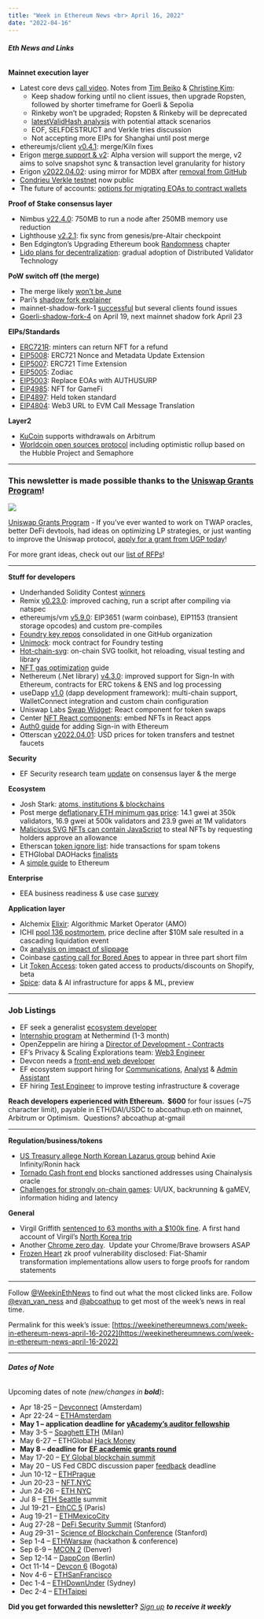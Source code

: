 ```yaml
---
title: "Week in Ethereum News <br> April 16, 2022"
date: "2022-04-16"
---
```


###### **Eth News and Links**

**Mainnet execution layer**

- Latest core devs [call video](https://www.youtube.com/watch?v=JXbOeiPN_uE&t=109s). Notes from [Tim Beiko](https://twitter.com/TimBeiko/status/1515067269147111424) & [Christine Kim](https://twitter.com/christine_dkim/status/1515013002105442312):
    - Keep shadow forking until no client issues, then upgrade Ropsten, followed by shorter timeframe for Goerli & Sepolia
    - Rinkeby won’t be upgraded; Ropsten & Rinkeby will be deprecated
    - [latestValidHash analysis](https://hackmd.io/GDc0maGsQeKfP8o2C7L52w?view) with potential attack scenarios
    - EOF, SELFDESTRUCT and Verkle tries discussion
    - Not accepting more EIPs for Shanghai until post merge
- ethereumjs/client [v0.4.1](https://github.com/ethereumjs/ethereumjs-monorepo/releases/tag/%40ethereumjs/client%400.4.1): merge/Kiln fixes
- Erigon [merge support & v2](https://erigon.substack.com/p/erigon-2-three-upgrades): Alpha version will support the merge, v2 aims to solve snapshot sync & transaction level granularity for history
- Erigon [v2022.04.02](https://github.com/ledgerwatch/erigon/releases/tag/v2022.04.02): using mirror for MDBX after [removal from GitHub](https://twitter.com/realledgerwatch/status/1514898348100231171)
- [Condrieu Verkle testnet](http://condrieu.ethdevops.io) now public 
- The future of accounts: [options for migrating EOAs to contract wallets](https://ethresear.ch/t/a-brief-note-on-the-future-of-accounts/12395)

**Proof of Stake consensus layer**

- Nimbus [v22.4.0](https://github.com/status-im/nimbus-eth2/releases/tag/v22.4.0): 750MB to run a node after 250MB memory use reduction
- Lighthouse [v2.2.1](https://github.com/sigp/lighthouse/releases/tag/v2.2.1): fix sync from genesis/pre-Altair checkpoint
- Ben Edgington’s Upgrading Ethereum book [Randomness](https://eth2book.info/altair/part2/building_blocks/randomness) chapter
- [Lido plans for decentralization](https://blog.lido.fi/the-next-chapter-for-lido/): gradual adoption of Distributed Validator Technology 

**PoW switch off (the merge)**

- The merge likely [won’t be June](https://twitter.com/TimBeiko/status/1514010098145759232)
- Pari’s [shadow fork explainer](https://twitter.com/parithosh_j/status/1513129881927884801)
- mainnet-shadow-fork-1 [successful](https://twitter.com/parithosh_j/status/1513494565529001984) but several clients found issues
- [Goerli-shadow-fork-4](https://github.com/eth-clients/merge-testnets/tree/main/goerli-shadow-fork-4#readme) on April 19, next mainnet shadow fork April 23

**EIPs/Standards**

- [ERC721R](https://twitter.com/CryptoFighters/status/1513183463851003904): minters can return NFT for a refund
- [EIP5008](https://github.com/ethereum/EIPs/pull/5008/files): ERC721 Nonce and Metadata Update Extension
- [EIP5007](https://github.com/ethereum/EIPs/pull/5007/files): ERC721 Time Extension
- [EIP5005](https://github.com/ethereum/EIPs/pull/5005/files): Zodiac
- [EIP5003](https://github.com/ethereum/EIPs/pull/5003/files): Replace EOAs with AUTHUSURP
- [EIP4985](https://github.com/ethereum/EIPs/pull/4985/files): NFT for GameFi
- [EIP4897](https://github.com/ethereum/EIPs/pull/4987/files): Held token standard
- [EIP4804](https://github.com/ethereum/EIPs/pull/4995/files): Web3 URL to EVM Call Message Translation

**Layer2**

- [KuCoin](https://www.kucoin.com/news/en-arb-withdrawal-service-for-eth-usdt-usdc-is-now-supported-on-kucoin-20220412) supports withdrawals on Arbitrum
- [Worldcoin open sources protocol](https://worldcoin.org/open-sourcing-worldcoin) including optimistic rollup based on the Hubble Project and Semaphore

* * *

### **This newsletter is made possible thanks to the** [**Uniswap Grants Program**](https://unigrants.org/)**!**

![](https://weekinethereumnews.com/wp-content/uploads/2022/03/Uniswap-Grants-Program-1024x274.png)

[](https://cdn.substack.com/image/fetch/f_auto,q_auto:good,fl_progressive:steep/https%3A%2F%2Fbucketeer-e05bbc84-baa3-437e-9518-adb32be77984.s3.amazonaws.com%2Fpublic%2Fimages%2F1e3c4313-4d62-4db0-b13b-37522fc694a1_1600x429.png)

[Uniswap Grants Program](https://unigrants.org/) - If you’ve ever wanted to work on TWAP oracles, better DeFi devtools, had ideas on optimizing LP strategies, or just wanting to improve the Uniswap protocol, [apply for a grant from UGP today](https://airtable.com/shrWrSFRs6t1q1s9v)!

For more grant ideas, check out our [list of RFPs](https://www.notion.so/RFPs-Challenges-3be614ba4e504b5caeee7b0159e64a42)!

* * *

**Stuff for developers**

- Underhanded Solidity Contest [winners](https://blog.soliditylang.org/2022/04/09/announcing-the-underhanded-contest-winners-2022/)
- Remix [v0.23.0](https://twitter.com/EthereumRemix/status/1514595790479454218): improved caching, run a script after compiling via natspec
- ethereumjs/vm [v5.9.0](https://github.com/ethereumjs/ethereumjs-monorepo/releases/tag/%40ethereumjs%2Fvm%405.9.0): EIP3651 (warm coinbase), EIP1153 (transient storage opcodes) and custom pre-compiles
- [Foundry key repos](https://twitter.com/gakonst/status/1514733433188073473) consolidated in one GitHub organization
- [Unimock](https://twitter.com/maurelian_/status/1514819077939757059): mock contract for Foundry testing
- [Hot-chain-svg](https://github.com/w1nt3r-eth/hot-chain-svg#readme): on-chain SVG toolkit, hot reloading, visual testing and library
- [NFT gas optimization](https://medium.com/@WallStFam/the-ultimate-guide-to-nft-gas-optimization-7e9289e2d88f) guide
- Nethereum (.Net library) [v4.3.0](https://github.com/Nethereum/Nethereum/releases/tag/4.3.0): improved support for Sign-In with Ethereum, contracts for ERC tokens & ENS and log processing
- useDapp [v1.0](https://medium.com/truefieng/usedapp-1-0-released-4ee60a94fb06) (dapp development framework): multi-chain support, WalletConnect integration and custom chain configuration
- Uniswap Labs [Swap Widget](https://uniswap.org/blog/widget): React component for token swaps
- Center [NFT React components](https://twitter.com/centerapp/status/1513939345996062722): embed NFTs in React apps
- [Auth0 guide](https://auth0.com/blog/sign-in-with-ethereum-siwe-now-available-on-auth0/) for adding Sign-in with Ethereum
- Otterscan [v2022.04.01](https://github.com/wmitsuda/otterscan/releases/tag/v2022.04.01-otterscan): USD prices for token transfers and testnet faucets

**Security**

- EF Security research team [update](https://blog.ethereum.org/2022/04/14/secured-no-3/) on consensus layer & the merge

**Ecosystem**

- Josh Stark: [atoms, institutions & blockchains](https://stark.mirror.xyz/n2UpRqwdf7yjuiPKVICPpGoUNeDhlWxGqjulrlpyYi0)
- Post merge [deflationary ETH minimum gas price](https://twitter.com/domothy/status/1512817907130114059): 14.1 gwei at 350k validators, 16.9 gwei at 500k validators and 23.9 gwei at 1M validators
- [Malicious SVG NFTs can contain JavaScript](https://research.checkpoint.com/2022/check-point-research-detects-vulnerability-in-the-rarible-nft-marketplace-preventing-risk-of-account-take-over-and-cryptocurrency-theft/) to steal NFTs by requesting holders approve an allowance
- Etherscan [token ignore list](https://twitter.com/etherscan/status/1512785670418628609): hide transactions for spam tokens
- ETHGlobal DAOHacks [finalists](https://twitter.com/ethglobal/status/1513302525696516101)
- A [simple guide](https://mirror.xyz/brunny.eth/upIPESej7MjO2rFijwQyx8NBel845fIPV9J5G0Vn4cE) to Ethereum

**Enterprise**

- EEA business readiness & use case [survey](https://docs.google.com/forms/d/e/1FAIpQLSdqwKJa-ZOvBNuRoMjJPQ3w_VF9MqOgZ88rEUczofzzHvHK_A/viewform)

**Application layer**

- Alchemix [Elixir](https://alchemixfi.medium.com/elixir-the-alchemix-algorithmic-market-operator-2e4c8ad04569): Algorithmic Market Operator (AMO)
- ICHI [pool 136 postmortem](https://medium.com/ichifarm/postmortem-of-pool-136-3cb22102065a), price decline after $10M sale resulted in a cascading liquidation event
- 0x [analysis on impact of slippage](https://blog.0x.org/measuring-the-impact-of-hidden-dex-costs/)
- Coinbase [casting call for Bored Apes](https://degentrilogy.com/) to appear in three part short film 
- Lit [Token Access](https://twitter.com/LitProtocol/status/1514276972242903042): token gated access to products/discounts on Shopify, beta
- [Spice](https://blog.spice.ai/announcing-spice-xyz-94323159cd2b): data & AI infrastructure for apps & ML, preview

* * *

### **Job Listings**

- EF seek a generalist [ecosystem developer](https://jobs.lever.co/ethereumfoundation/6b80a26f-7db3-4415-8339-a3543a967998?lever-origin=applied&lever-source%5B%5D=Week%20in%20Ethereum)
- [Internship program](https://nethermind.notion.site/Nethermind-Internship-Program-4eb494969aa24afa9181223e958522d1) at Nethermind (1-3 month) 
- OpenZeppelin are hiring a [Director of Development - Contracts](https://openzeppelin.com/jobs/opening/?gh_jid=5078928003)
- EF’s Privacy & Scaling Explorations team: [Web3 Engineer](https://jobs.lever.co/ethereumfoundation/ece6534a-b946-4996-b7e7-713bd1ec0353?lever-origin=applied&lever-source%5B%5D=Week%20in%20Ethereum)
- Devcon needs a [front-end web developer](https://ethereum.bamboohr.com/jobs/view.php?id=61&source=weekinethnews)
- EF ecosystem support hiring for [Communications](https://jobs.lever.co/ethereumfoundation/4b0c3305-cf03-4e33-9bfb-63e4ec6f3a68?lever-origin=applied&lever-source%5B%5D=Week%20in%20Ethereum), [Analyst](https://jobs.lever.co/ethereumfoundation/64361391-9a74-49ed-b37c-8ff35931430e?lever-origin=applied&lever-source%5B%5D=Week%20in%20Ethereum) & [Admin Assistant](https://jobs.lever.co/ethereumfoundation/5684f7ea-c3ad-4703-b86c-462964f49392?lever-origin=applied&lever-source%5B%5D=Week%20in%20Ethereum)
- EF hiring [Test Engineer](https://jobs.lever.co/ethereumfoundation/e6d303e5-168d-447e-a596-e3c2b105ca3f?lever-source%5B%5D=Week%20in%20Ethereum%20) to improve testing infrastructure & coverage

**Reach developers experienced with Ethereum.  $600** for four issues (~75 character limit), payable in ETH/DAI/USDC to abcoathup.eth on mainnet, Arbitrum or Optimism.  Questions? abcoathup at-gmail

* * *

**Regulation/business/tokens**

- [US Treasury allege North Korean Lazarus group](https://www.coindesk.com/policy/2022/04/14/us-officials-tie-north-korean-hacker-group-to-axies-ronin-exploit/) behind Axie Infinity/Ronin hack
- [Tornado Cash front end](https://twitter.com/tornadocash/status/1514904975037669386) blocks sanctioned addresses using Chainalysis oracle
- [Challenges for strongly on-chain games](https://dialectic.ch/editorial/thoughts-on-chain-gaming): UI/UX, backrunning & gaMEV, information hiding and latency

**General**

- Virgil Griffith [sentenced to 63 months with a $100k fine](https://twitter.com/innercitypress/status/1513915104500367363). A first hand account of Virgil’s [North Korea trip](https://cointelegraph.com/magazine/2022/04/12/bizarre-the-fbis-takedown-of-an-eth-dev-who-went-to-north-korea)
- Another [Chrome zero day](https://twitter.com/shanehuntley/status/1514719656619114506).  Update your Chrome/Brave browsers ASAP
- [Frozen Heart](https://blog.trailofbits.com/2022/04/13/part-1-coordinated-disclosure-of-vulnerabilities-affecting-girault-bulletproofs-and-plonk/) zk proof vulnerability disclosed: Fiat-Shamir transformation implementations allow users to forge proofs for random statements 

* * *

Follow [@WeekinEthNews](https://twitter.com/WeekInEthNews) to find out what the most clicked links are. Follow [@evan\_van\_ness](https://twitter.com/evan_van_ness) and [@abcoathup](https://twitter.com/abcoathup) to get most of the week’s news in real time.

Permalink for this week’s issue: [https://weekinethereumnews.com/week-in-ethereum-news-april-16-2022](https://weekinethereumnews.com/week-in-ethereum-news-april-16-2022)

* * *

###### **Dates of Note**

Upcoming dates of note _(new/changes in_ **_bold_**_)_**:**

- Apr 18-25 – [Devconnect](https://devconnect.org/schedule) (Amsterdam)
- Apr 22-24 – [ETHAmsterdam](https://amsterdam.ethglobal.com/)
- **May 1 – application deadline for** [**yAcademy’s auditor fellowship**](https://yacademy.dev/fellowship-program/)
- May 3-5 – [Spaghett ETH](https://spaghett-eth.com/) (Milan)
- May 6-27 – ETHGlobal [Hack Money](https://defi.ethglobal.com/)
- **May 8 – deadline for** [**EF academic grants round**](https://esp.ethereum.foundation/academic-grants)
- May 17-20 – [EY Global blockchain summit](https://pub.ey.com/public/2021/2112/2112-3933703/blockchain-summit-2022/index.html)
- May 20 – US Fed CBDC discussion paper [feedback](https://www.federalreserve.gov/apps/forms/cbdc) deadline
- Jun 10-12 – [ETHPrague](https://ethprague.com/)
- Jun 20-23 – [NFT.NYC](https://www.nft.nyc/)
- Jun 24-26 – [ETH NYC](https://nyc.ethglobal.co/)
- Jul 8 – [ETH Seattle](https://2022.ethseattle.org/) summit
- Jul 19-21 – [EthCC 5](https://ethcc.io/) (Paris)
- Aug 19-21 – [ETHMexicoCity](https://ethglobal.medium.com/announcing-the-ethglobal-2022-season-51a7906bb3a4)
- Aug 27-28 – [DeFi Security Summit](https://defisecuritysummit.org/) (Stanford)
- Aug 29-31 – [Science of Blockchain Conference](https://cbr.stanford.edu/sbc22/) (Stanford)
- Sep 1-4 – [ETHWarsaw](https://ethwarsaw.dev) (hackathon & conference)
- Sep 6-9 – [MCON 2](https://www.mcon.fun/) (Denver)
- Sep 12-14 – [DappCon](https://www.dappcon.io/) (Berlin)
- Oct 11-14 – [Devcon 6](https://blog.ethereum.org/2022/02/18/colombia-in-2022-redux/) (Bogotá)
- Nov 4-6 – [ETHSanFrancisco](https://ethglobal.medium.com/announcing-the-ethglobal-2022-season-51a7906bb3a4)
- Dec 1-4 – [ETHDownUnder](https://ethdownunder.com/) (Sydney)
- Dec 2-4 – [ETHTaipei](https://ethglobal.medium.com/announcing-the-ethglobal-2022-season-51a7906bb3a4)

**Did you get forwarded this newsletter?** [_Sign up_](https://weekinethereum.substack.com/subscribe#about) **_to receive it weekly_**
